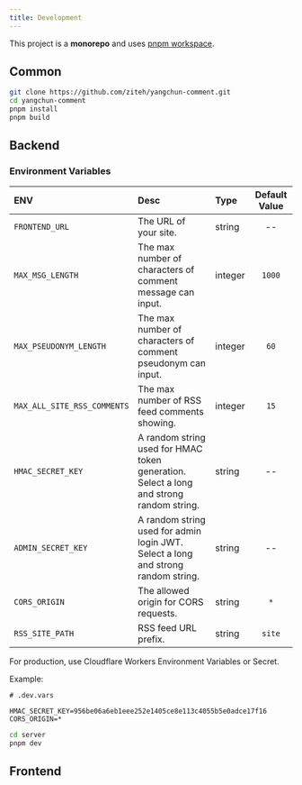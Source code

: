 ```yaml
---
title: Development
---
```


This project is a **monorepo** and uses [pnpm workspace](https://pnpm.io/workspaces).

## Common

```bash
git clone https://github.com/ziteh/yangchun-comment.git
cd yangchun-comment
pnpm install
pnpm build
```

## Backend

### Environment Variables

| ENV                         | Desc                                                                                         | Type    | Default Value |
| :-------------------------- | :------------------------------------------------------------------------------------------- | :------ | :-----------: |
| `FRONTEND_URL`              | The URL of your site.                                                                        | string  |      --       |
| `MAX_MSG_LENGTH`            | The max number of characters of comment message can input.                                   | integer |    `1000`     |
| `MAX_PSEUDONYM_LENGTH`      | The max number of characters of comment pseudonym can input.                                 | integer |     `60`      |
| `MAX_ALL_SITE_RSS_COMMENTS` | The max number of RSS feed comments showing.                                                 | integer |     `15`      |
| `HMAC_SECRET_KEY`           | A random string used for HMAC token generation.<br/> Select a long and strong random string. | string  |      --       |
| `ADMIN_SECRET_KEY`          | A random string used for admin login JWT.<br/> Select a long and strong random string.       | string  |      --       |
| `CORS_ORIGIN`               | The allowed origin for CORS requests.                                                        | string  |      `*`      |
| `RSS_SITE_PATH`             | RSS feed URL prefix.                                                                         | string  |    `site`     |

For production, use Cloudflare Workers Environment Variables or Secret.

Example:

```env
# .dev.vars

HMAC_SECRET_KEY=956be06a6eb1eee252e1405ce8e113c4055b5e0adce17f16
CORS_ORIGIN=*
```

```bash
cd server
pnpm dev
```

## Frontend

